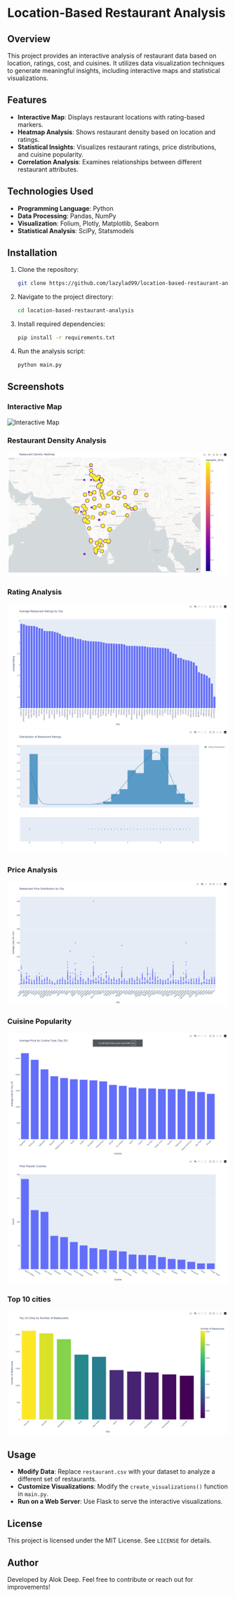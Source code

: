 # Location-Based Restaurant Analysis

## Overview
This project provides an interactive analysis of restaurant data based on location, ratings, cost, and cuisines. It utilizes data visualization techniques to generate meaningful insights, including interactive maps and statistical visualizations.

## Features
- **Interactive Map**: Displays restaurant locations with rating-based markers.
- **Heatmap Analysis**: Shows restaurant density based on location and ratings.
- **Statistical Insights**: Visualizes restaurant ratings, price distributions, and cuisine popularity.
- **Correlation Analysis**: Examines relationships between different restaurant attributes.

## Technologies Used
- **Programming Language**: Python
- **Data Processing**: Pandas, NumPy
- **Visualization**: Folium, Plotly, Matplotlib, Seaborn
- **Statistical Analysis**: SciPy, Statsmodels

## Installation
1. Clone the repository:
    ```sh
    git clone https://github.com/lazylad99/location-based-restaurant-analysis.git
    ```
2. Navigate to the project directory:
    ```sh
    cd location-based-restaurant-analysis
    ```
3. Install required dependencies:
    ```sh
    pip install -r requirements.txt
    ```
4. Run the analysis script:
    ```sh
    python main.py
    ```

## Screenshots
### Interactive Map
![Interactive Map](screenshots/screenshot.png)

### Restaurant Density Analysis
![Density Map](screenshots/density_heatmap.png)

### Rating Analysis
![City Ratings](screenshots/city_ratings.png)
![City Ratings](screenshots/rating_distribution.png)

### Price Analysis
![Price Distribution](screenshots/price_distribution.png)

### Cuisine Popularity
![Cuisine Analysis](screenshots/cuisine_prices.png)
![Cuisine Analysis](screenshots/top_cuisines.png)

### Top 10 cities
![Top_10_cities](screenshots/top_10_cities.png)

## Usage
- **Modify Data**: Replace `restaurant.csv` with your dataset to analyze a different set of restaurants.
- **Customize Visualizations**: Modify the `create_visualizations()` function in `main.py`.
- **Run on a Web Server**: Use Flask to serve the interactive visualizations.

## License
This project is licensed under the MIT License. See `LICENSE` for details.

## Author
Developed by Alok Deep. Feel free to contribute or reach out for improvements!

